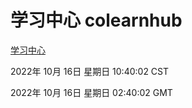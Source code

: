 # 学习中心 colearnhub
[学习中心](http://27.19.33.125:56308/colearnhub/)

2022年 10月 16日 星期日 10:40:02 CST

2022年 10月 16日 星期日 02:40:02 GMT
